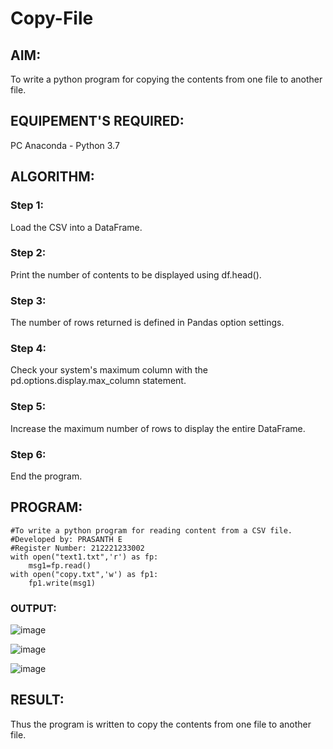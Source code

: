 # Copy-File
## AIM:
To write a python program for copying the contents from one file to another file.
## EQUIPEMENT'S REQUIRED: 
PC
Anaconda - Python 3.7
## ALGORITHM: 
### Step 1:
Load the CSV into a DataFrame.
### Step 2: 
Print the number of contents to be displayed using df.head(). 
### Step 3: 
The number of rows returned is defined in Pandas option settings.
### Step 4:  
Check your system's maximum column with the pd.options.display.max_column statement.
### Step 5: 
Increase the maximum number of rows to display the entire DataFrame.
### Step 6: 
End the program.
## PROGRAM:
~~~
#To write a python program for reading content from a CSV file.
#Developed by: PRASANTH E
#Register Number: 212221233002
with open("text1.txt",'r') as fp:
    msg1=fp.read()
with open("copy.txt",'w') as fp1:
    fp1.write(msg1)

~~~
### OUTPUT:
![image](https://github.com/ganesh10082006/Copy-File/assets/151981672/ae1900a9-09c6-4b5e-925e-22b5f0ded586)

![image](https://github.com/ganesh10082006/Copy-File/assets/151981672/7f51b3f9-fb65-484c-85e3-06fc71577433)

![image](https://github.com/ganesh10082006/Copy-File/assets/151981672/d7ff52a5-e588-4abb-99b3-d15ab9ca5d1a)



## RESULT:
Thus the program is written to copy the contents from one file to another file.

